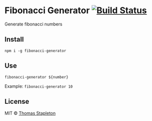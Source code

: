 # Fibonacci Generator [![Build Status](https://travis-ci.org/tomsta93/fibonacci-generator.svg?branch=master)](https://travis-ci.org/tomsta93/fibonacci-generator)
Generate fibonacci numbers

## Install

`npm i -g fibonacci-generator`

## Use

`fibonacci-generator ${number}`

Example: `fibonacci-generator 10`

## License

MIT © [Thomas Stapleton](https://github.com/tomsta93)
